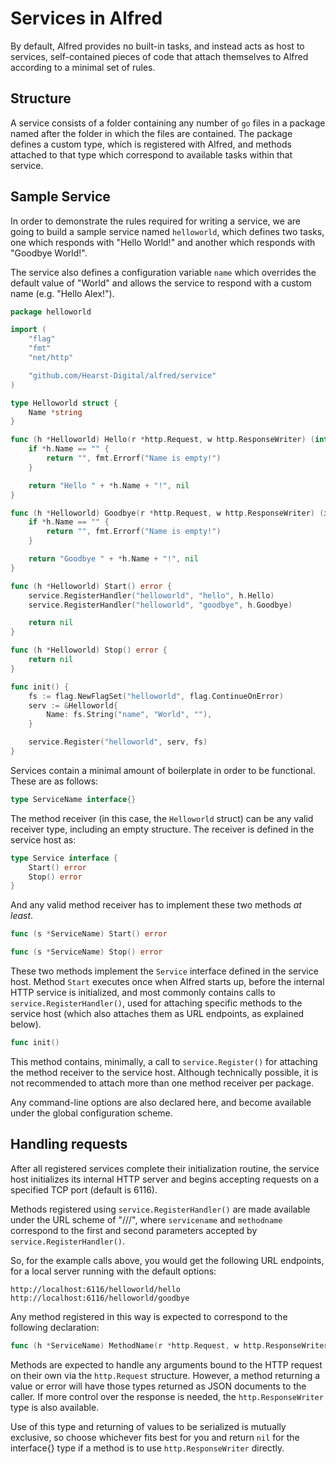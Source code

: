 # Services in Alfred

By default, Alfred provides no built-in tasks, and instead acts as host to services, self-contained
pieces of code that attach themselves to Alfred according to a minimal set of rules.

## Structure

A service consists of a folder containing any number of `go` files in a package named after the
folder in which the files are contained. The package defines a custom type, which is registered with
Alfred, and methods attached to that type which correspond to available tasks within that service.

## Sample Service

In order to demonstrate the rules required for writing a service, we are going to build a sample
service named `helloworld`, which defines two tasks, one which responds with "Hello World!" and
another which responds with "Goodbye World!".

The service also defines a configuration variable `name` which overrides the default value of "World"
and allows the service to respond with a custom name (e.g. "Hello Alex!").

```go
package helloworld

import (
	"flag"
	"fmt"
	"net/http"

	"github.com/Hearst-Digital/alfred/service"
)

type Helloworld struct {
	Name *string
}

func (h *Helloworld) Hello(r *http.Request, w http.ResponseWriter) (interface{}, error) {
	if *h.Name == "" {
		return "", fmt.Errorf("Name is empty!")
	}

	return "Hello " + *h.Name + "!", nil
}

func (h *Helloworld) Goodbye(r *http.Request, w http.ResponseWriter) (interface{}, error) {
	if *h.Name == "" {
		return "", fmt.Errorf("Name is empty!")
	}

	return "Goodbye " + *h.Name + "!", nil
}

func (h *Helloworld) Start() error {
	service.RegisterHandler("helloworld", "hello", h.Hello)
	service.RegisterHandler("helloworld", "goodbye", h.Goodbye)

	return nil
}

func (h *Helloworld) Stop() error {
	return nil
}

func init() {
	fs := flag.NewFlagSet("helloworld", flag.ContinueOnError)
	serv := &Helloworld{
		Name: fs.String("name", "World", ""),
	}

	service.Register("helloworld", serv, fs)
}
```

Services contain a minimal amount of boilerplate in order to be functional. These are as follows:

```go
type ServiceName interface{}
```

The method receiver (in this case, the `Helloworld` struct) can be any valid receiver type, including
an empty structure. The receiver is defined in the service host as:

```go
type Service interface {
	Start() error
	Stop() error
}
```

And any valid method receiver has to implement these two methods _at least_.

```go
func (s *ServiceName) Start() error
```

```go
func (s *ServiceName) Stop() error
```

These two methods implement the `Service` interface defined in the service host. Method `Start`
executes once when Alfred starts up, before the internal HTTP service is initialized, and most
commonly contains calls to `service.RegisterHandler()`, used for attaching specific methods to
the service host (which also attaches them as URL endpoints, as explained below).

```go
func init()
```

This method contains, minimally, a call to `service.Register()` for attaching the method receiver
to the service host. Although technically possible, it is not recommended to attach more than one
method receiver per package.

Any command-line options are also declared here, and become available under the global configuration
scheme.

## Handling requests

After all registered services complete their initialization routine, the service host initializes its
internal HTTP server and begins accepting requests on a specified TCP port (default is 6116).

Methods registered using `service.RegisterHandler()` are made available under the URL scheme of
"/<servicename>/<methodname>/", where `servicename` and `methodname` correspond to the first and
second parameters accepted by `service.RegisterHandler()`.

So, for the example calls above, you would get the following URL endpoints, for a local server running
with the default options:

```
http://localhost:6116/helloworld/hello
http://localhost:6116/helloworld/goodbye
```

Any method registered in this way is expected to correspond to the following declaration:

```go
func (h *ServiceName) MethodName(r *http.Request, w http.ResponseWriter) (interface{}, error)
```

Methods are expected to handle any arguments bound to the HTTP request on their own via the
`http.Request` structure. However, a method returning a value or error will have those types
returned as JSON documents to the caller. If more control over the response is needed, the
`http.ResponseWriter` type is also available.

Use of this type and returning of values to be serialized is mutually exclusive, so choose whichever
fits best for you and return `nil` for the interface{} type if a method is to use `http.ResponseWriter`
directly.